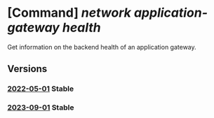 # [Command] _network application-gateway health_

Get information on the backend health of an application gateway.

## Versions

### [2022-05-01](/Resources/mgmt-plane/L3N1YnNjcmlwdGlvbnMve30vcmVzb3VyY2Vncm91cHMve30vcHJvdmlkZXJzL21pY3Jvc29mdC5uZXR3b3JrL2FwcGxpY2F0aW9uZ2F0ZXdheXMve30vYmFja2VuZGhlYWx0aA==/2022-05-01.xml) **Stable**

<!-- mgmt-plane /subscriptions/{}/resourcegroups/{}/providers/microsoft.network/applicationgateways/{}/backendhealth 2022-05-01 -->

### [2023-09-01](/Resources/mgmt-plane/L3N1YnNjcmlwdGlvbnMve30vcmVzb3VyY2Vncm91cHMve30vcHJvdmlkZXJzL21pY3Jvc29mdC5uZXR3b3JrL2FwcGxpY2F0aW9uZ2F0ZXdheXMve30vYmFja2VuZGhlYWx0aA==/2023-09-01.xml) **Stable**

<!-- mgmt-plane /subscriptions/{}/resourcegroups/{}/providers/microsoft.network/applicationgateways/{}/backendhealth 2023-09-01 -->

